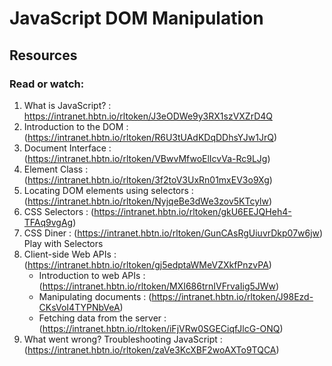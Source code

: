 # JavaScript DOM Manipulation

## Resources
### Read or watch:
1. What is JavaScript? : https://intranet.hbtn.io/rltoken/J3eODWe9y3RX1szVXZrD4Q
2. Introduction to the DOM : (https://intranet.hbtn.io/rltoken/R6U3tUAdKDqDDhsYJw1JrQ)
3. Document Interface : (https://intranet.hbtn.io/rltoken/VBwvMfwoElIcvVa-Rc9LJg)
4. Element Class : (https://intranet.hbtn.io/rltoken/3f2toV3UxRn01mxEV3o9Xg)
5. Locating DOM elements using selectors : (https://intranet.hbtn.io/rltoken/NyjqeBe3dWe3zov5KTcylw)
6. CSS Selectors : (https://intranet.hbtn.io/rltoken/gkU6EEJQHeh4-TFAq9vgAg)
7. CSS Diner  : (https://intranet.hbtn.io/rltoken/GunCAsRgUiuvrDkp07w6jw) Play with Selectors
8. Client-side Web APIs : (https://intranet.hbtn.io/rltoken/gj5edptaWMeVZXkfPnzvPA)
   - Introduction to web APIs : (https://intranet.hbtn.io/rltoken/MXI686trnIVFrvaIig5JWw)
   - Manipulating documents : (https://intranet.hbtn.io/rltoken/J98Ezd-CKsVoI4TYPNbVeA)
   - Fetching data from the server : (https://intranet.hbtn.io/rltoken/iFjVRw0SGECiqfJlcG-ONQ)
9. What went wrong? Troubleshooting JavaScript : (https://intranet.hbtn.io/rltoken/zaVe3KcXBF2woAXTo9TQCA)
